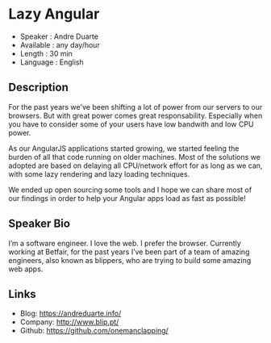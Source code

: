 Lazy Angular
========================

* Speaker   : Andre Duarte
* Available : any day/hour
* Length    : 30 min
* Language  : English

Description
-----------

For the past years we've been shifting a lot of power from our servers to our browsers. But with great power comes great responsability. Especially when you have to consider some of your users have low bandwith and low CPU power.

As our AngularJS applications started growing, we started feeling the burden of all that code running on older machines. Most of the solutions we adopted are based on delaying all CPU/network effort for as long as we can, with some lazy rendering and lazy loading techniques.

We ended up open sourcing some tools and I hope we can share most of our findings in order to help your Angular apps load as fast as possible!

Speaker Bio
-----------

I’m a software engineer. I love the web. I prefer the browser. Currently working at Betfair, for the past years I’ve been part of a team of amazing engineers, also known as blippers, who are trying to build some amazing web apps. 

Links
-----

* Blog: https://andreduarte.info/
* Company: http://www.blip.pt/
* Github: https://github.com/onemanclapping/